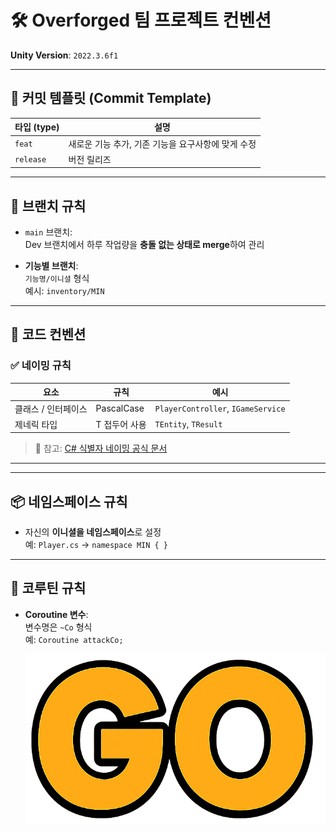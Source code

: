 # 🛠 Overforged 팀 프로젝트 컨벤션

**Unity Version**: `2022.3.6f1`

---

## 📌 커밋 템플릿 (Commit Template)

|타입 (type)|설명|
|---|---|
|`feat`|새로운 기능 추가, 기존 기능을 요구사항에 맞게 수정|
|`release`|버전 릴리즈|

---

## 🌿 브랜치 규칙

- `main` 브랜치:  
    Dev 브랜치에서 하루 작업량을 **충돌 없는 상태로 merge**하여 관리
    
- **기능별 브랜치**:  
    `기능명/이니셜` 형식  
    예시: `inventory/MIN`
    

---

## 🧱 코드 컨벤션

### ✅ 네이밍 규칙

|요소|규칙|예시|
|---|---|---|
|클래스 / 인터페이스|PascalCase|`PlayerController`, `IGameService`|
|제네릭 타입|T 접두어 사용|`TEntity`, `TResult`|

> 🔗 참고: [C# 식별자 네이밍 공식 문서](https://learn.microsoft.com/ko-kr/dotnet/csharp/fundamentals/coding-style/identifier-names)

---

---

## 📦 네임스페이스 규칙

- 자신의 **이니셜을 네임스페이스**로 설정  
    예: `Player.cs` → `namespace MIN { }`
    

---

## 🔁 코루틴 규칙

- **Coroutine 변수**:  
    변수명은 `~Co` 형식  
    예: `Coroutine attackCo;`

  ![고양이 사진](go.png)
